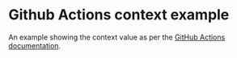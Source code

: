 # Github Actions context example

An example showing the context value as per the [GitHub Actions documentation](https://help.github.com/en/actions/reference/context-and-expression-syntax-for-github-actions#example-printing-context-information-to-the-log-file).
